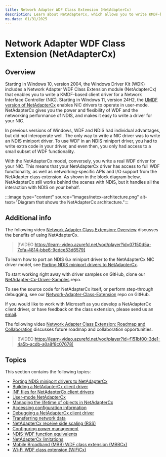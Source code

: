 ```yaml
---
title: Network Adapter WDF Class Extension (NetAdapterCx)
description: Learn about NetAdapterCx, which allows you to write KMDF-based client drivers for NICs with the power of WDF and the performance of NDIS.
ms.date: 01/31/2025
---
```


# Network Adapter WDF Class Extension (NetAdapterCx)

## Overview

Starting in Windows 10, version 2004, the Windows Driver Kit (WDK) includes a Network Adapter WDF Class Extension module (NetAdapterCx) that enables you to write a KMDF-based client driver for a Network Interface Controller (NIC). Starting in Windows 11, version 24H2, the [UMDF version of NetAdapterCx](user-mode-netcx.md) enables NIC drivers to operate in user-mode. NetAdapterCx gives you the power and flexibility of WDF and the networking performance of NDIS, and makes it easy to write a driver for your NIC.

In previous versions of Windows, WDF and NDIS had individual advantages, but did not interoperate well. The only way to write a NIC driver was to write an NDIS miniport driver. To use WDF in an NDIS miniport driver, you had to write extra code in your driver, and even then, you only had access to a small subset of WDF functionality.

With the NetAdapterCx model, conversely, you write a real WDF driver for your NIC. This means that your NetAdapterCx driver has access to full WDF functionality, as well as networking-specific APIs and I/O support from the NetAdapter class extension. As shown in the block diagram below, NetAdapterCx still works behind the scenes with NDIS, but it handles all the interaction with NDIS on your behalf.

:::image type="content" source="images/netcx-architecture.png" alt-text="Diagram that shows the NetAdapterCx architecture.":::

## Additional info

The following video [Network Adapter Class Extension: Overview](https://learn-video.azurefd.net/vod/player?id=07150d5a-7cfa-4814-bbe6-9cdce53d6579) discusses the benefits of using NetAdapterCx.

> [!VIDEO https://learn-video.azurefd.net/vod/player?id=07150d5a-7cfa-4814-bbe6-9cdce53d6579]

To learn how to port an NDIS 6.x miniport driver to the NetAdapterCx NIC driver model, see [Porting NDIS miniport drivers to NetAdapterCx](porting-ndis-miniport-drivers-to-netadaptercx.md).

To start working right away with driver samples on GitHub, clone our [NetAdapter-Cx-Driver-Samples](https://github.com/Microsoft/NetAdapter-Cx-Driver-Samples) repo.

To see the source code for NetAdapterCx itself, or perform step-through debugging, see our [Network-Adapter-Class-Extension](https://github.com/Microsoft/Network-Adapter-Class-Extension) repo on GitHub.

If you would like to work with Microsoft as you develop a NetAdapterCx client driver, or have feedback on the class extension, please send us an [email](mailto:netadapter@microsoft.com).

The following video [Network Adapter Class Extension: Roadmap and Collaboration](https://learn-video.azurefd.net/vod/player?id=f151bf00-3de1-4a5b-acdb-a0a8f8c07678) discusses future roadmap and collaboration opportunities.

> [!VIDEO https://learn-video.azurefd.net/vod/player?id=f151bf00-3de1-4a5b-acdb-a0a8f8c07678]

## Topics

This section contains the following topics:

* [Porting NDIS miniport drivers to NetAdapterCx](porting-ndis-miniport-drivers-to-netadaptercx.md)
* [Building a NetAdapterCx client driver](building-a-netadaptercx-client-driver.md)
* [INF files for NetAdapterCx client drivers](inf-files-for-netadaptercx-client-drivers.md)
* [User-mode NetAdapterCx](user-mode-netcx.md)
* [Managing the lifetime of objects in NetAdapterCx](summary-of-netadaptercx-objects.md)
* [Accessing configuration information](accessing-configuration-information.md)
* [Debugging a NetAdapterCx client driver](debugging-a-netadaptercx-client-driver.md)
* [Transferring network data](transferring-network-data.md)
* [NetAdapterCx receive side scaling (RSS)](netadaptercx-receive-side-scaling-rss-.md)
* [Configuring power management](configuring-power-management.md)
* [NDIS-WDF function equivalents](ndis-wdf-function-equivalents.md)
* [NetAdapterCx limitations](netadaptercx-limitations.md)
* [Mobile Broadband (MBB) WDF class extension (MBBCx)](mobile-broadband-mbb-wdf-class-extension-mbbcx.md)
* [Wi-Fi WDF class extension (WiFiCx)](wifi-wdf-class-extension-wificx.md)
